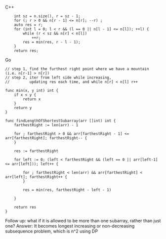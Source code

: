 


C++
```
    int sz = n.size(), r = sz - 1;
    for (; r > 0 && n[r - 1] <= n[r]; --r) ;
    auto res = r;
    for (int l = 0; l < r && (l == 0 || n[l - 1] <= n[l]); ++l) {
        while (r < sz && n[r] < n[l])
            ++r;
        res = min(res, r - l - 1);
    }
    return res;

```

Go
```
// step 1, find the furthest right point where we have a mountain (i.e. n[r-1] > n[r])
// step 2, iter from left side while increasing, 
//         updating res each time, and while n[r] < n[l] r++ 

func min(x, y int) int {
    if x < y {
        return x
    }
    return y
}

func findLengthOfShortestSubarray(arr []int) int {
    farthestRight := len(arr) - 1

    for ; farthestRight > 0 && arr[farthestRight - 1] <= arr[farthestRight]; farthestRight-- {
    }

    res := farthestRight

    for left := 0; (left < farthestRight && (left == 0 || arr[left-1] <= arr[left])); left++ {

        for ; farthestRight < len(arr) && arr[farthestRight] < arr[left]; farthestRight++ {
        }
        
        res = min(res, farthestRight - left - 1)

    }

    return res
}

```

Follow up: what if it is allowed to be more than one subarray, rather than just one?
Answer: It becomes longest increasing or non-decreasing subsequence problem, which is n^2 using DP
